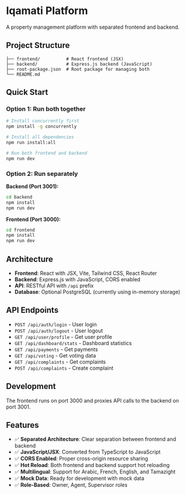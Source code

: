 # Iqamati Platform

A property management platform with separated frontend and backend.

## Project Structure

```
├── frontend/          # React frontend (JSX)
├── backend/           # Express.js backend (JavaScript)
├── root-package.json  # Root package for managing both
└── README.md
```

## Quick Start

### Option 1: Run both together
```bash
# Install concurrently first
npm install -g concurrently

# Install all dependencies
npm run install:all

# Run both frontend and backend
npm run dev
```

### Option 2: Run separately

**Backend (Port 3001):**
```bash
cd backend
npm install
npm run dev
```

**Frontend (Port 3000):**
```bash
cd frontend  
npm install
npm run dev
```

## Architecture

- **Frontend**: React with JSX, Vite, Tailwind CSS, React Router
- **Backend**: Express.js with JavaScript, CORS enabled
- **API**: RESTful API with `/api` prefix
- **Database**: Optional PostgreSQL (currently using in-memory storage)

## API Endpoints

- `POST /api/auth/login` - User login
- `POST /api/auth/logout` - User logout
- `GET /api/user/profile` - Get user profile
- `GET /api/dashboard/stats` - Dashboard statistics
- `GET /api/payments` - Get payments
- `GET /api/voting` - Get voting data
- `GET /api/complaints` - Get complaints
- `POST /api/complaints` - Create complaint

## Development

The frontend runs on port 3000 and proxies API calls to the backend on port 3001.

## Features

- ✅ **Separated Architecture**: Clear separation between frontend and backend
- ✅ **JavaScript/JSX**: Converted from TypeScript to JavaScript
- ✅ **CORS Enabled**: Proper cross-origin resource sharing
- ✅ **Hot Reload**: Both frontend and backend support hot reloading
- ✅ **Multilingual**: Support for Arabic, French, English, and Tamazight
- ✅ **Mock Data**: Ready for development with mock data
- ✅ **Role-Based**: Owner, Agent, Supervisor roles
